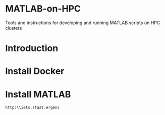 # MATLAB-on-HPC
Tools and instructions for developing and running MATLAB scripts on HPC clusters

# Introduction

# Install Docker

# Install MATLAB

`http:\\iets.staat.ergens`
